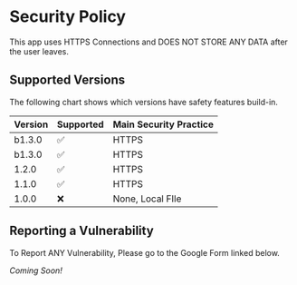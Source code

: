 # Security Policy

This app uses HTTPS Connections and DOES NOT STORE ANY DATA after the user leaves.

## Supported Versions

The following chart shows which versions have safety features build-in.

| Version | Supported          | Main Security Practice |
| ------- | ------------------ | ------------------ |
| b1.3.0   | :white_check_mark: | HTTPS |
| b1.3.0   | :white_check_mark: | HTTPS |
| 1.2.0   | :white_check_mark: | HTTPS |
| 1.1.0   | :white_check_mark: | HTTPS |
| 1.0.0   | :x:                | None, Local FIle |

## Reporting a Vulnerability

To Report ANY Vulnerability, Please go to the Google Form linked below.

*Coming Soon!*
